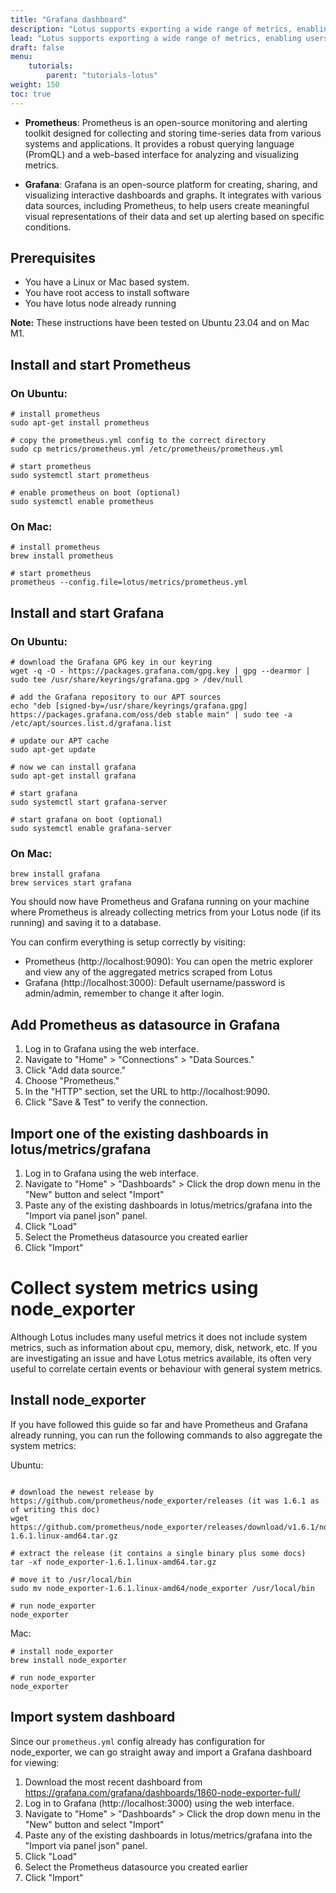 ```yaml
---
title: "Grafana dashboard"
description: "Lotus supports exporting a wide range of metrics, enabling users to gain insights into its behavior and effectively analyze performance issues. These metrics can be conveniently utilized with aggregation and visualization tools for in-depth analysis. In this tutorial, we show how you can set up Prometheus and Grafana for monitoring and visualizing these metrics"
lead: "Lotus supports exporting a wide range of metrics, enabling users to gain insights into its behavior and effectively analyze performance issues. These metrics can be conveniently utilized with aggregation and visualization tools for in-depth analysis. In this tutorial, we show how you can set up Prometheus and Grafana for monitoring and visualizing these metrics"
draft: false
menu:
    tutorials:
        parent: "tutorials-lotus"
weight: 150
toc: true
---
```


- **Prometheus**: Prometheus is an open-source monitoring and alerting toolkit designed for collecting and storing time-series data from various systems and applications. It provides a robust querying language (PromQL) and a web-based interface for analyzing and visualizing metrics.

- **Grafana**: Grafana is an open-source platform for creating, sharing, and visualizing interactive dashboards and graphs. It integrates with various data sources, including Prometheus, to help users create meaningful visual representations of their data and set up alerting based on specific conditions.

## Prerequisites

- You have a Linux or Mac based system.
- You have root access to install software
- You have lotus node already running

**Note:** These instructions have been tested on Ubuntu 23.04 and on Mac M1.

## Install and start Prometheus

### On Ubuntu:

```
# install prometheus
sudo apt-get install prometheus

# copy the prometheus.yml config to the correct directory
sudo cp metrics/prometheus.yml /etc/prometheus/prometheus.yml

# start prometheus
sudo systemctl start prometheus

# enable prometheus on boot (optional)
sudo systemctl enable prometheus
```

### On Mac:

```
# install prometheus
brew install prometheus

# start prometheus
prometheus --config.file=lotus/metrics/prometheus.yml
```

## Install and start Grafana

### On Ubuntu:

```
# download the Grafana GPG key in our keyring
wget -q -O - https://packages.grafana.com/gpg.key | gpg --dearmor | sudo tee /usr/share/keyrings/grafana.gpg > /dev/null

# add the Grafana repository to our APT sources
echo "deb [signed-by=/usr/share/keyrings/grafana.gpg] https://packages.grafana.com/oss/deb stable main" | sudo tee -a /etc/apt/sources.list.d/grafana.list

# update our APT cache
sudo apt-get update

# now we can install grafana
sudo apt-get install grafana

# start grafana
sudo systemctl start grafana-server

# start grafana on boot (optional)
sudo systemctl enable grafana-server
```

### On Mac:

```
brew install grafana
brew services start grafana
```

You should now have Prometheus and Grafana running on your machine where Prometheus is already collecting metrics from your Lotus node (if its running) and saving it to a database.

You can confirm everything is setup correctly by visiting:
- Prometheus (http://localhost:9090): You can open the metric explorer and view any of the aggregated metrics scraped from Lotus
- Grafana (http://localhost:3000): Default username/password is admin/admin, remember to change it after login.

## Add Prometheus as datasource in Grafana

1. Log in to Grafana using the web interface.
2. Navigate to "Home" > "Connections" > "Data Sources."
3. Click "Add data source."
4. Choose "Prometheus."
5. In the "HTTP" section, set the URL to http://localhost:9090.
6. Click "Save & Test" to verify the connection.

## Import one of the existing dashboards in lotus/metrics/grafana

1. Log in to Grafana using the web interface.
2. Navigate to "Home" > "Dashboards" > Click the drop down menu in the "New" button and select "Import"
3. Paste any of the existing dashboards in lotus/metrics/grafana into the "Import via panel json" panel.
4. Click "Load"
5. Select the Prometheus datasource you created earlier
6. Click "Import"

# Collect system metrics using node_exporter

Although Lotus includes many useful metrics it does not include system metrics, such as information about cpu, memory, disk, network, etc. If you are investigating an issue and have Lotus metrics available, its often very useful to correlate certain events or behaviour with general system metrics.

## Install node_exporter
If you have followed this guide so far and have Prometheus and Grafana already running, you can run the following commands to also aggregate the system metrics:

Ubuntu:

```

# download the newest release by https://github.com/prometheus/node_exporter/releases (it was 1.6.1 as of writing this doc)
wget https://github.com/prometheus/node_exporter/releases/download/v1.6.1/node_exporter-1.6.1.linux-amd64.tar.gz

# extract the release (it contains a single binary plus some docs)
tar -xf node_exporter-1.6.1.linux-amd64.tar.gz

# move it to /usr/local/bin
sudo mv node_exporter-1.6.1.linux-amd64/node_exporter /usr/local/bin

# run node_exporter
node_exporter
```

Mac:

```
# install node_exporter
brew install node_exporter

# run node_exporter
node_exporter
```

## Import system dashboard

Since our `prometheus.yml` config already has configuration for node_exporter, we can go straight away and import a Grafana dashboard for viewing:

1. Download the most recent dashboard from https://grafana.com/grafana/dashboards/1860-node-exporter-full/
2. Log in to Grafana (http://localhost:3000) using the web interface.
3. Navigate to "Home" > "Dashboards" > Click the drop down menu in the "New" button and select "Import"
4. Paste any of the existing dashboards in lotus/metrics/grafana into the "Import via panel json" panel.
5. Click "Load"
6. Select the Prometheus datasource you created earlier
7. Click "Import"